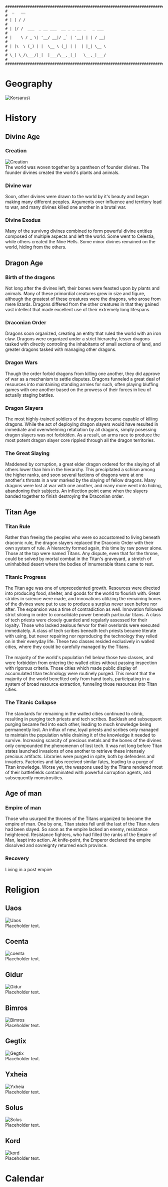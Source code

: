 ```
################################################################################
#  _   __                                                                      #
# | | / /                                                                      #
# | |/ /  ___  _ __ ___  __ _ _ __ _   _ ___                                   #
# |    \ / _ \| '__/ __|/ _` | '__| | | / __|                                  #
# | |\  \ (_) | |  \__ \ (_| | |  | |_| \__ \                                  #
# \_| \_/\___/|_|  |___/\__,_|_|   \__,_|___/                                  #
################################################################################
```

# Geography
![Korsarus](../../../img/korsarus_map.png?raw=true "Korsarus")\
# History

## Divine Age

### Creation
![Creation](../../../img/korsarus_creation.jpg?raw=true "Creation")\
The world was woven together by a pantheon of founder divines. The founder divines created the world's plants and animals.

### Divine war
Soon, other divines were drawn to the world by it's beauty and began making many different peoples. Arguments over influence and territory lead to war, and many divines killed one another in a brutal war.

### Divine Exodus
Many of the survivng divines combined to form powerful divine entities composed of multiple aspects and left the world. Some went to Celestia, while others created the Nine Hells. Some minor divines remained on the world, hiding from the others.

## Dragon Age

### Birth of the dragons
Not long after the divines left, their bones were feasted upon by plants and animals. Many of these primordial creatures grew in size and figure, although the greatest of these creatures were the dragons, who arose from mere lizards. Dragons differed from the other creatures in that they gained vast intellect that made excellent use of their extremely long lifespans.

### Draconian Order
Dragons soon organized, creating an entity that ruled the world with an iron claw. Dragons were organized under a strict hierarchy, lesser dragons tasked with directly controling the inhabitants of small sections of land, and greater dragons tasked with managing other dragons.

### Dragon Wars
Though the order forbid dragons from killing one another, they did approve of war as a mechanism to settle disputes. Dragons funneled a great deal of resources into maintaining standing armies for such, often playing bluffing games with one another based on the prowess of their forces in lieu of actually staging battles.

### Dragon Slayers
The most highly-trained soldiers of the dragons became capable of killing dragons. While the act of deploying dragon slayers would have resulted in immediate and overwhelming retatiation by all dragons, simply posessing dragon slayers was not forbidden. As a result, an arms race to produce the most potent dragon slayer core rippled through all the dragon territories.

### The Great Slaying
Maddened by corruption, a great elder dragon ordered for the slaying of all others lower than him in the hierarchy. This precipitated a schism among the higher ranks, and soon several factions of dragons were at one another's throats in a war marked by the slaying of fellow dragons. Many dragons were lost at war with one another, and many more went into hiding, abandoning their subjects. An inflection point came when the slayers banded together to finish destroying the Draconian order.

## Titan Age

### Titan Rule
Rather than freeing the peoples who were so accustomed to living beneath draconic rule, the dragon slayers replaced the Draconic Order with their own system of rule. A hierarchy formed again, this time by raw power alone. Those at the top were named Titans. Any dispute, even that for the throne, could be solved by mortal combat in the Titan's graveyard, a stretch of uninhabited desert where the bodies of innumerable titans came to rest.

### Titanic Progress
The Titan age was one of unprecedented growth. Resources were directed into producing food, shelter, and goods for the world to flourish with. Great strides in science were made, and innovations utilizing the remaining bones of the divines were put to use to produce a surplus never seen before nor after. The expansion was a time of contradiction as well. Innovation followed strict siloing in order to consolidate power beneath particular titans. A class of tech priests were closely guarded and regularly assessed for their loyalty. Those who lacked zealous fervor for their overlords were executed immediately. A class of tech scribes beneath tech priests became literate with using, but never repairing nor reproducing the technology they relied on in their everyday life. These two classes resided exclusively in walled cities, where they could be carefully managed by the Titans.\
\
The majority of the world's population fell below those two classes, and were forbidden from entering the walled cities without passing inspection with rigorous criteria. Those cities which made public display of accumulated titan technology were routinely purged. This meant that the majority of the world benefited only from hand tools, participating in a system of broad resource extraction, funneling those resources into Titan cities.

### The Titanic Collapse
The standards for remaining in the walled cities continued to climb, resulting in purging tech priests and tech scribes. Backlash and subsequent purging became fed into each other, leading to much knowledge being permanently lost. An influx of new, loyal priests and scribes only managed to maintain the population while draining it of the knowledge it needed to survive. Increasing scarcity of precious metals and the bones of the divines only compounded the phenomenon of lost tech. It was not long before Titan states launched invasions of one another to retrieve these intensely precious artifacts. Libraries were purged in spite, both by defenders and invaders. Factories and labs received similar fates, leading to a purge of Titan knowledge. Worse yet, the weapons used by the Titans rendered most of their battlefields contaminated with powerful corruption agents, and subsequently monstrosities.

## Age of man

### Empire of man
Those who usurped the thrones of the Titans organized to become the empire of man. One by one, Titan states fell until the last of the Titan rulers had been slayed. So soon as the empire lacked an enemy, resistance heightened. Resistance fighters, who had filled the ranks of the Empire of Man, leapt into action. At knife-point, the Emperor declared the empire dissolved and sovreignty returned each province. 

### Recovery
Living in a post empire 

# Religion

## Uaos
![Uaos](../../../img/symbol_uaos.png?raw=true "Uaos")\
Placeholder text.

## Coenta
![coenta](../../../img/symbol_coenta.png?raw=true "Coenta")\
Placeholder text.

## Gidur
![Gidur](../../../img/symbol_gidur.png?raw=true "Gidur")\
Placeholder text.

## Bimros
![Bimros](../../../img/symbol_bimros.png?raw=true "Bimros")\
Placeholder text.

## Gegtix
![Gegtix](../../../img/symbol_gegtix.png?raw=true "Gegtix")\
Placeholder text.

## Yxheia
![Yxheia](../../../img/symbol_yxheia.png?raw=true "Yxheia")\
Placeholder text.

## Solus
![Solus](../../../img/symbol_solus.png?raw=true "Solus")\
Placeholder text.

## Kord
![kord](../../../img/symbol_kord.png?raw=true "kord")\
Placeholder text.

# Calendar
